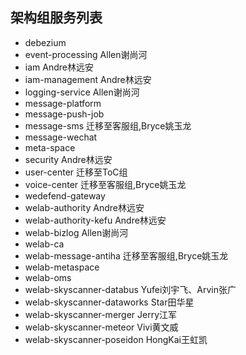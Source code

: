 ## 架构组服务列表

* debezium
* event-processing	Allen谢尚河
* iam	Andre林远安
* iam-management	Andre林远安
* logging-service	Allen谢尚河
* message-platform	
* message-push-job	
* message-sms	迁移至客服组,Bryce姚玉龙
* message-wechat	
* meta-space	
* security	Andre林远安
* user-center	迁移至ToC组
* voice-center	迁移至客服组,Bryce姚玉龙
* wedefend-gateway  
* welab-authority	Andre林远安
* welab-authority-kefu	Andre林远安
* welab-bizlog	Allen谢尚河
* welab-ca	
* welab-message-antiha	迁移至客服组,Bryce姚玉龙
* welab-metaspace	
* welab-oms  
* welab-skyscanner-databus	Yufei刘宇飞、Arvin张广
* welab-skyscanner-dataworks	Star田华星		
* welab-skyscanner-merger	Jerry江军
* welab-skyscanner-meteor	Vivi黄文威	
* welab-skyscanner-poseidon	HongKai王虹凯
